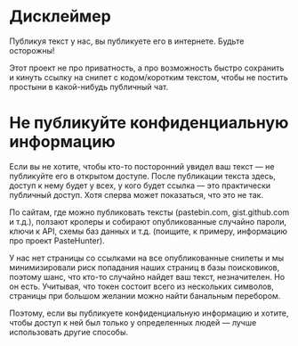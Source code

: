 # Дисклеймер

Публикуя текст у нас, вы публикуете его в интернете. Будьте осторожны!

Этот проект не про приватность, а про возможность быстро сохранить и кинуть ссылку на снипет с кодом/коротким текстом, чтобы не постить простыни в какой-нибудь публичный чат.

# Не публикуйте конфиденциальную информацию

Если вы не хотите, чтобы кто-то посторонний увидел ваш текст — не публикуйте его в открытом доступе. После публикации текста здесь, доступ к нему будет у всех, у кого будет ссылка — это практически публичный доступ. Хотя сперва может показаться, что это не так.

По сайтам, где можно публиковать тексты (pastebin.com, gist.github.com и т.д.), ползают кролеры и собирают опубликованные случайно пароли, ключи к API, схемы баз данных и т.д. (поищите, к примеру, информацию про проект PasteHunter).

У нас нет страницы со ссылками на все опубликованные снипеты и мы минимизировали риск попадания наших страниц в базы поисковиков, поэтому шанс, что кто-то случайно найдет ваш текст, незначителен. Но он есть. Учитывая, что токен состоит всего из нескольких символов, страницы при большом желании можно найти банальным перебором.

Поэтому, если вы публикуете конфиденциальную информацию и хотите, чтобы доступ к ней был только у определенных людей — лучше использовать другие способы.
